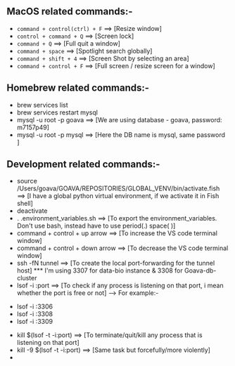 ## MacOS related commands:-

* `command + control(ctrl) + F`  ==> [Resize window]
* `control + command + Q`  ==> [Screen lock]
* `command + Q`  ==> [Full quit a window]
* `command + space`  ==> [Spotlight search globally]
* `command + shift + 4` ==> [Screen Shot by selecting an area]
* `command + control + F` ==> [Full screen / resize screen for a window]


## Homebrew related commands:-

*  brew services list
*  brew services restart mysql
*  mysql -u root -p goava ==> [We are using database - goava, password: m7157p49]
*  mysql -u root -p mysql ==> [Here the DB name is mysql, same password ]



## Development related commands:-

* source  /Users/goava/GOAVA/REPOSITORIES/GLOBAL_VENV/bin/activate.fish  ==> [I have a global python virtual environment, if we activate it in Fish shell]
* deactivate
* . .environment_variables.sh  ==> [To export the environment_variables. Don't use bash, instead have to use period(.) space( )]
* command + control + up arrow  ==> [To increase the VS code terminal window]
* command + control + down arrow  ==> [To decrease the VS code terminal window]
* ssh -fN tunnel  ==> [To create the local port-forwarding for the tunnel host]
*** I'm using 3307 for data-bio instance & 3308 for Goava-db-cluster
* lsof -i :port  ==> [To check if any process is listening on that port, i mean whether the port is free or not]
    --> For example:-
 - lsof -i :3306
 - lsof -i :3308
 - lsof -i :3309
* kill $(lsof -t -i:port)  ==> [To terminate/quit/kill any process that is listening on that port]
* kill -9 $(lsof -t -i:port)  ==> [Same task but forcefully/more violently]
* 




